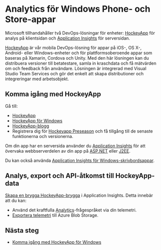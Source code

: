 <properties
    pageTitle="Analytics för Windows Phone- och Store-appar | Microsoft Azure"
    description="Analysera användningen och krascher i din Windows-enhetsapp."
    services="application-insights"
    documentationCenter="windows"
    authors="alancameronwills"
    manager="douge"/>

<tags
    ms.service="application-insights"
    ms.workload="tbd"
    ms.tgt_pltfrm="ibiza"
    ms.devlang="na"
    ms.topic="get-started-article"
    ms.date="08/26/2016"
    ms.author="awills"/>

# Analytics för Windows Phone- och Store-appar

Microsoft tillhandahåller två DevOps-lösningar för enheter: [HockeyApp](http://hockeyapp.net/) för analys på klientsidan och [Application Insights](app-insights-overview.md) för serversidan.

[HockeyApp](http://hockeyapp.net/) är vår mobila DevOps-lösning för appar på iOS-, OS X-, Android- eller Windows-enheter och för plattformsoberoende appar som baseras på Xamarin, Cordova och Unity. Med den här lösningen kan du distribuera versioner till betatestare, samla in kraschdata och få mätvärden om och feedback från användare. Lösningen är integrerad med Visual Studio Team Services och gör det enkelt att skapa distributioner och integreringar med arbetsobjekt. 

## Komma igång med HockeyApp

Gå till:

* [HockeyApp](http://support.hockeyapp.net/kb)
* [HockeyApp för Windows](http://support.hockeyapp.net/kb/client-integration-windows-and-windows-phone)
* [HockeyApp-blogg](http://hockeyapp.net/blog/)
* Registrera dig för [Hockeyapp Preseason](http://hockeyapp.net/preseason/) och få tillgång till de senaste funktionerna och versionerna.

Om din app har en serversida använder du [Application Insights](app-insights-overview.md) för att övervaka webbserverdelen av din app på [ASP.NET](app-insights-asp-net.md) eller [J2EE](app-insights-java-get-started.md). 


Du kan också använda [Application Insights för Windows-skrivbordsappar](app-insights-windows-desktop.md).

## Analys, export och API-åtkomst till HockeyApp-data 

[Skapa en brygga HockeyApp-brygga](app-insights-hockeyapp-bridge-app.md) i Application Insights. Detta innebär att du kan:

* Använd det kraftfulla [Analytics](app-insights-analytics.md)-frågespråket via din telemetri. 
* [Exportera telemetri](app-insights-export-telemetry.md) till Azure Blob Storage.

## Nästa steg

* [Komma igång med HockeyApp för Windows](http://support.hockeyapp.net/kb/client-integration-windows-and-windows-phone)



<!--HONumber=sep16_HO1-->


